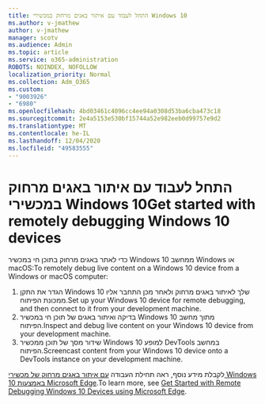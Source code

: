 ```yaml
---
title: התחל לעבוד עם איתור באגים מרחוק במכשירי Windows 10
ms.author: v-jmathew
author: v-jmathew
manager: scotv
ms.audience: Admin
ms.topic: article
ms.service: o365-administration
ROBOTS: NOINDEX, NOFOLLOW
localization_priority: Normal
ms.collection: Adm_O365
ms.custom:
- "9003926"
- "6980"
ms.openlocfilehash: 4bd03461c4096cc4ee94a0308d53ba6cba473c18
ms.sourcegitcommit: 2e4a5153e530bf15744a52e982eeb0d99757e9d2
ms.translationtype: MT
ms.contentlocale: he-IL
ms.lasthandoff: 12/04/2020
ms.locfileid: "49583555"
---
```

# <a name="get-started-with-remotely-debugging-windows-10-devices"></a><span data-ttu-id="7dd62-102">התחל לעבוד עם איתור באגים מרחוק במכשירי Windows 10</span><span class="sxs-lookup"><span data-stu-id="7dd62-102">Get started with remotely debugging Windows 10 devices</span></span>

<span data-ttu-id="7dd62-103">כדי לאתר באגים מרחוק בתוכן חי במכשיר Windows 10 ממחשב Windows או macOS:</span><span class="sxs-lookup"><span data-stu-id="7dd62-103">To remotely debug live content on a Windows 10 device from a Windows or macOS computer:</span></span>

1. <span data-ttu-id="7dd62-104">הגדר את התקן Windows 10 שלך לאיתור באגים מרחוק ולאחר מכן התחבר אליו ממכונת הפיתוח.</span><span class="sxs-lookup"><span data-stu-id="7dd62-104">Set up your Windows 10 device for remote debugging, and then connect to it from your development machine.</span></span>
2. <span data-ttu-id="7dd62-105">בדיקה ואיתור באגים של תוכן חי במכשיר Windows 10 מתוך מחשב הפיתוח.</span><span class="sxs-lookup"><span data-stu-id="7dd62-105">Inspect and debug live content on your Windows 10 device from your development machine.</span></span>
3. <span data-ttu-id="7dd62-106">שידור מסך של תוכן ממכשיר Windows 10 למופע DevTools במחשב הפיתוח.</span><span class="sxs-lookup"><span data-stu-id="7dd62-106">Screencast content from your Windows 10 device onto a DevTools instance on your development machine.</span></span>

<span data-ttu-id="7dd62-107">לקבלת מידע נוסף, ראה תחילת העבודה [עם איתור באגים מרחוק של מכשירי Windows 10 באמצעות Microsoft Edge](https://go.microsoft.com/fwlink/?linkid=2142172).</span><span class="sxs-lookup"><span data-stu-id="7dd62-107">To learn more, see [Get Started with Remote Debugging Windows 10 Devices using Microsoft Edge](https://go.microsoft.com/fwlink/?linkid=2142172).</span></span>
